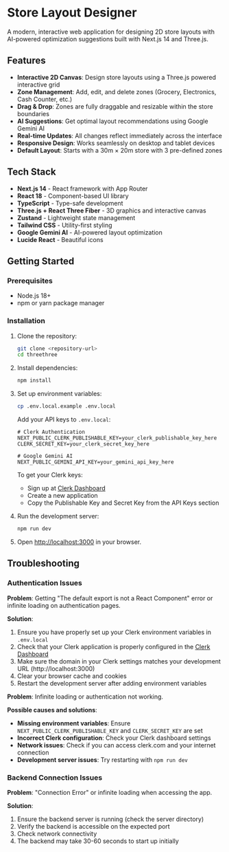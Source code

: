 # Store Layout Designer

A modern, interactive web application for designing 2D store layouts with AI-powered optimization suggestions built with Next.js 14 and Three.js.

## Features

- **Interactive 2D Canvas**: Design store layouts using a Three.js powered interactive grid
- **Zone Management**: Add, edit, and delete zones (Grocery, Electronics, Cash Counter, etc.)
- **Drag & Drop**: Zones are fully draggable and resizable within the store boundaries
- **AI Suggestions**: Get optimal layout recommendations using Google Gemini AI
- **Real-time Updates**: All changes reflect immediately across the interface
- **Responsive Design**: Works seamlessly on desktop and tablet devices
- **Default Layout**: Starts with a 30m × 20m store with 3 pre-defined zones

## Tech Stack

- **Next.js 14** - React framework with App Router
- **React 18** - Component-based UI library
- **TypeScript** - Type-safe development
- **Three.js + React Three Fiber** - 3D graphics and interactive canvas
- **Zustand** - Lightweight state management
- **Tailwind CSS** - Utility-first styling
- **Google Gemini AI** - AI-powered layout optimization
- **Lucide React** - Beautiful icons

## Getting Started

### Prerequisites

- Node.js 18+ 
- npm or yarn package manager

### Installation

1. Clone the repository:
   ```bash
   git clone <repository-url>
   cd threethree
   ```

2. Install dependencies:
   ```bash
   npm install
   ```

3. Set up environment variables:
   ```bash
   cp .env.local.example .env.local
   ```
   
   Add your API keys to `.env.local`:
   ```
   # Clerk Authentication
   NEXT_PUBLIC_CLERK_PUBLISHABLE_KEY=your_clerk_publishable_key_here
   CLERK_SECRET_KEY=your_clerk_secret_key_here
   
   # Google Gemini AI
   NEXT_PUBLIC_GEMINI_API_KEY=your_gemini_api_key_here
   ```
   
   To get your Clerk keys:
   - Sign up at [Clerk Dashboard](https://dashboard.clerk.com/)
   - Create a new application
   - Copy the Publishable Key and Secret Key from the API Keys section

4. Run the development server:
   ```bash
   npm run dev
   ```

5. Open [http://localhost:3000](http://localhost:3000) in your browser.

## Troubleshooting

### Authentication Issues

**Problem**: Getting "The default export is not a React Component" error or infinite loading on authentication pages.

**Solution**:
1. Ensure you have properly set up your Clerk environment variables in `.env.local`
2. Check that your Clerk application is properly configured in the [Clerk Dashboard](https://dashboard.clerk.com/)
3. Make sure the domain in your Clerk settings matches your development URL (http://localhost:3000)
4. Clear your browser cache and cookies
5. Restart the development server after adding environment variables

**Problem**: Infinite loading or authentication not working.

**Possible causes and solutions**:
- **Missing environment variables**: Ensure `NEXT_PUBLIC_CLERK_PUBLISHABLE_KEY` and `CLERK_SECRET_KEY` are set
- **Incorrect Clerk configuration**: Check your Clerk dashboard settings
- **Network issues**: Check if you can access clerk.com and your internet connection
- **Development server issues**: Try restarting with `npm run dev`

### Backend Connection Issues

**Problem**: "Connection Error" or infinite loading when accessing the app.

**Solution**:
1. Ensure the backend server is running (check the server directory)
2. Verify the backend is accessible on the expected port
3. Check network connectivity
4. The backend may take 30-60 seconds to start up initially

